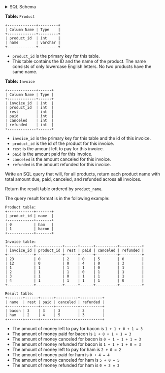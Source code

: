 <details>
<summary> SQL Schema</summary>

```sql
DROP TABLE IF EXISTS Product;

CREATE TABLE IF NOT EXISTS
  Product (product_id int, name varchar(15));

INSERT INTO
  Product (product_id, name)
VALUES
  ('0', 'ham'),
  ('1', 'bacon');


DROP TABLE IF EXISTS Invoice;

CREATE TABLE IF NOT EXISTS
  Invoice (invoice_id int,product_id int,rest int, paid int, canceled int, refunded int);

INSERT INTO
  Invoice (invoice_id, product_id, rest, paid, canceled, refunded)
VALUES
  ('23', '0', '2', '0', '5', '0'),
  ('12', '0', '0', '4', '0', '3'),
  ('1', '1', '1', '1', '0', '1'),
  ('2', '1', '1', '0', '1', '1'),
  ('3', '1', '0', '1', '1', '1'),
  ('4', '1', '1', '1', '1', '0');
```

</details>

**Table:** `Product`

```
+-------------+---------+
| Column Name | Type    |
+-------------+---------+
| product_id  | int     |
| name        | varchar |
+-------------+---------+
```

- `product_id` is the primary key for this table.
- This table contains the ID and the name of the product. The name consists of only lowercase English letters. No two products have the same name.

**Table:** `Invoice`

```
+-------------+------+
| Column Name | Type |
+-------------+------+
| invoice_id  | int  |
| product_id  | int  |
| rest        | int  |
| paid        | int  |
| canceled    | int  |
| refunded    | int  |
+-------------+------+
```

- `invoice_id` is the primary key for this table and the id of this invoice.
- `product_id` is the id of the product for this invoice.
- `rest` is the amount left to pay for this invoice.
- `paid` is the amount paid for this invoice.
- `canceled` is the amount canceled for this invoice.
- `refunded` is the amount refunded for this invoice.

Write an SQL query that will, for all products, return each product name with total amount due, paid, canceled, and refunded across all invoices.

Return the result table ordered by `product_name`.

The query result format is in the following example:

```
Product table:
+------------+-------+
| product_id | name  |
+------------+-------+
| 0          | ham   |
| 1          | bacon |
+------------+-------+

Invoice table:
+------------+------------+------+------+----------+----------+
| invoice_id | product_id | rest | paid | canceled | refunded |
+------------+------------+------+------+----------+----------+
| 23         | 0          | 2    | 0    | 5        | 0        |
| 12         | 0          | 0    | 4    | 0        | 3        |
| 1          | 1          | 1    | 1    | 0        | 1        |
| 2          | 1          | 1    | 0    | 1        | 1        |
| 3          | 1          | 0    | 1    | 1        | 1        |
| 4          | 1          | 1    | 1    | 1        | 0        |
+------------+------------+------+------+----------+----------+

Result table:
+-------+------+------+----------+----------+
| name  | rest | paid | canceled | refunded |
+-------+------+------+----------+----------+
| bacon | 3    | 3    | 3        | 3        |
| ham   | 2    | 4    | 5        | 3        |
+-------+------+------+----------+----------+
```

- The amount of money left to pay for bacon is `1 + 1 + 0 + 1 = 3`
- The amount of money paid for bacon is `1 + 0 + 1 + 1 = 3`
- The amount of money canceled for bacon is `0 + 1 + 1 + 1 = 3`
- The amount of money refunded for bacon is `1 + 1 + 1 + 0 = 3`
- The amount of money left to pay for ham is `2 + 0 = 2`
- The amount of money paid for ham is `0 + 4 = 4`
- The amount of money canceled for ham is `5 + 0 = 5`
- The amount of money refunded for ham is `0 + 3 = 3`